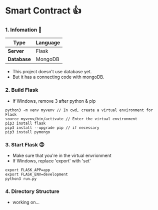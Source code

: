 # Smart Contract 👍

### 1. **Infomation 👀**

| Type         | Language |
| ------------ | -------- |
| **Server**   | Flask    |
| **Database** | MongoDB  |

- This project doesn't use database yet.
- But it has a connecting code with mongoDB.

### 2. **Build Flask**

- If Windows, remove 3 after python & pip

```
python3 -m venv myvenv // In cwd, create a virtual environment for Flask
source myvenv/bin/activate // Enter the virtual environment
pip3 install flask
pip3 install --upgrade pip // if necessary
pip3 install pymongo
```

### 3. **Start Flask 😍**

- Make sure that you're in the virtual envrionment
- If Windows, replace 'export' with 'set'

```
export FLASK_APP=app
export FLASK_ENV=development
python3 run.py
```

### 4. **Directory Structure**

- working on...
